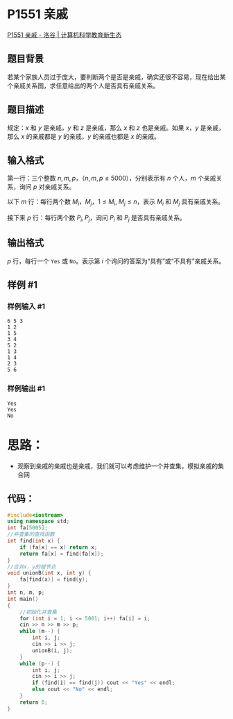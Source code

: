 # P1551 亲戚

[P1551 亲戚 - 洛谷 | 计算机科学教育新生态](https://www.luogu.com.cn/problem/P1551)

## 题目背景

若某个家族人员过于庞大，要判断两个是否是亲戚，确实还很不容易，现在给出某个亲戚关系图，求任意给出的两个人是否具有亲戚关系。

## 题目描述

规定：$x$ 和 $y$ 是亲戚，$y$ 和 $z$ 是亲戚，那么 $x$ 和 $z$ 也是亲戚。如果 $x$，$y$ 是亲戚，那么 $x$ 的亲戚都是 $y$ 的亲戚，$y$ 的亲戚也都是 $x$ 的亲戚。

## 输入格式

第一行：三个整数 $n,m,p$，（$n,m,p \le 5000$），分别表示有 $n$ 个人，$m$ 个亲戚关系，询问 $p$ 对亲戚关系。

以下 $m$ 行：每行两个数 $M_i$，$M_j$，$1 \le M_i,~M_j\le n$，表示 $M_i$ 和 $M_j$ 具有亲戚关系。

接下来 $p$ 行：每行两个数 $P_i,P_j$，询问 $P_i$ 和 $P_j$ 是否具有亲戚关系。

## 输出格式

$p$ 行，每行一个 `Yes` 或 `No`。表示第 $i$ 个询问的答案为“具有”或“不具有”亲戚关系。

## 样例 #1

### 样例输入 #1

```
6 5 3
1 2
1 5
3 4
5 2
1 3
1 4
2 3
5 6
```

### 样例输出 #1

```
Yes
Yes
No
```







#  思路：

+ 观察到亲戚的亲戚也是亲戚，我们就可以考虑维护一个并查集，模拟亲戚的集合网



## 代码：

```cpp
#include<iostream>
using namespace std;
int fa[5005];
//并查集的查找函数
int find(int x) {
	if (fa[x] == x) return x;
	return fa[x] = find(fa[x]);
}
//合并x，y的根节点
void unionB(int x, int y) {
	fa[find(x)] = find(y);
}
int n, m, p;
int main()
{
    //初始化并查集
	for (int i = 1; i <= 5001; i++) fa[i] = i;
	cin >> n >> m >> p;
	while (m--) {
		int i, j;
		cin >> i >> j;
		unionB(i, j);
	}
	while (p--) {
		int i, j;
		cin >> i >> j;
		if (find(i) == find(j)) cout << "Yes" << endl;
		else cout << "No" << endl;
	}
	return 0;
}
```





